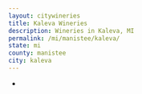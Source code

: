 ```yaml
---
layout: citywineries
title: Kaleva Wineries
description: Wineries in Kaleva, MI
permalink: /mi/manistee/kaleva/
state: mi
county: manistee
city: kaleva
---
```

-
